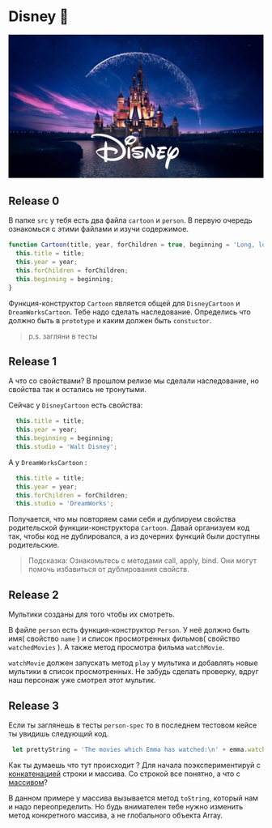 # Disney 🧚

![screenshot](readme-assets/349186.jpg)

## Release 0

В папке `src` у тебя есть два файла `cartoon` и `person`. В первую очередь ознакомься с этими файлами и изучи содержимое.

```js
function Cartoon(title, year, forChildren = true, beginning = 'Long, long ago...') {
  this.title = title;
  this.year = year;
  this.forChildren = forChildren;
  this.beginning = beginning;
}
```

Функция-конструктор `Сartoon` является общей для `DisneyCartoon` и `DreamWorksCartoon`. Тебе надо сделать наследование. Определись что должно быть в `prototype` и каким должен быть `constuctor`.

> p.s. загляни в тесты

## Release 1

А что со свойствами? В прошлом релизе мы сделали наследование, но свойства так и остались не тронутыми.

Сейчас у `DisneyCartoon` есть свойства:

```js
  this.title = title;
  this.year = year;
  this.beginning = beginning;
  this.studio = 'Walt Disney';
```

А у `DreamWorksCartoon` :

```js
  this.title = title;
  this.year = year;
  this.forChildren = forChildren;
  this.studio = 'DreamWorks';
```

Получается, что мы повторяем сами себя и дублируем свойства родительской функции-конструктора `Cartoon`. Давай организуем код так, чтобы код не дублировался, а из дочерних функций были доступны родительские.

> Подсказка: Ознакомьтесь с методами call, apply, bind. Они могут помочь избавиться от дублирования свойств.

## Release 2

Мультики созданы для того чтобы их смотреть.

В файле `person` есть функция-конструктор `Person`.
У неё должно быть имя( свойство `name` ) и список просмотренных фильмов( свойство `watchedMovies` ). А также метод просмотра фильма `watchMovie`.

`watchMovie` должен запускать метод `play` у мультика и добавлять новые мультики в список просмотренных. Не забудь сделать проверку, вдруг наш персонаж уже смотрел этот мультик.

## Release 3

Если ты заглянешь в тесты `person-spec` то в последнем тестовом кейсе ты увидишь следующий код.

```js
 let prettyString = 'The movies which Emma has watched:\n' + emma.watchedMovies;
```

Как ты думаешь что тут происходит ?
Для начала поэкспериментируй с [конкатенацией][конкатенация] строки и массива. Со строкой все понятно, а что с [массивом][arr.toString]?

В данном примере у массива вызывается метод `toString`, который нам и надо переопределить. Но будь внимателен тебе нужно изменить метод конкретного массива, а не глобального объекта Array.

[конкатенация]: https://ru.wikipedia.org/wiki/%D0%9A%D0%BE%D0%BD%D0%BA%D0%B0%D1%82%D0%B5%D0%BD%D0%B0%D1%86%D0%B8%D1%8F
[arr.toString]: https://developer.mozilla.org/ru/docs/Web/JavaScript/Reference/Global_Objects/Array/toString
